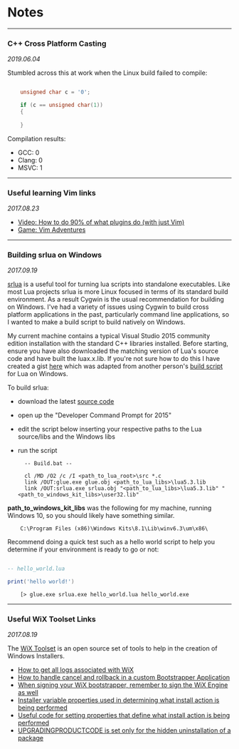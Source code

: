 # Notes

---


### C++ Cross Platform Casting

*2019.06.04*

Stumbled across this at work when the Linux build failed to compile:

```C++

    unsigned char c = '0';

    if (c == unsigned char(1))
    {
		
    }
```

Compilation results:

- GCC: 0
- Clang: 0
- MSVC: 1


---


### Useful learning Vim links

*2017.08.23*

- [Video: How to do 90% of what plugins do (with just Vim)](https://youtu.be/XA2WjJbmmoM)
- [Game: Vim Adventures](https://vim-adventures.com)


---


### Building srlua on Windows

*2017.09.19*

[srlua](https://github.com/LuaDist/srlua) is a useful tool for turning lua scripts into standalone executables. Like most Lua projects srlua is more Linux focused in terms of its standard build environment. As a result Cygwin is the usual recommendation for building on Windows. I've had a variety of issues using Cygwin to build cross platform applications in the past, particularly command line applications, so I wanted to make a build script to build natively on Windows. 

My current machine contains a typical Visual Studio 2015 community edition installation with the standard C++ libraries installed. Before starting, ensure you have also downloaded the matching version of Lua's source code and have built the luax.x.lib. If you're not sure how to do this I have created a gist [here](https://gist.github.com/intxparts/847cdd4de54d0ea52bd9d272dead915e) which was adapted from another person's [build script](https://pastebin.com/HjVjFNwK) for Lua on Windows.

To build srlua:

- download the latest [source code](https://github.com/LuaDist/srlua/releases)
- open up the "Developer Command Prompt for 2015" 
- edit the script below inserting your respective paths to the Lua source/libs and the Windows libs
- run the script

        -- Build.bat -- 

        cl /MD /O2 /c /I <path_to_lua_root>\src *.c
        link /OUT:glue.exe glue.obj <path_to_lua_libs>\lua5.3.lib
        link /OUT:srlua.exe srlua.obj "<path_to_lua_libs>\lua5.3.lib" "<path_to_windows_kit_libs>\user32.lib"

**path_to_windows_kit_libs** was the following for my machine, running Windows 10, so you should likely have something similar.

        C:\Program Files (x86)\Windows Kits\8.1\Lib\winv6.3\um\x86\

Recommend doing a quick test such as a hello world script to help you determine if your environment is ready to go or not:

```lua

-- hello_world.lua

print('hello world!')

```

        [> glue.exe srlua.exe hello_world.lua hello_world.exe



---


### Useful WiX Toolset Links

*2017.08.19*

The [WiX Toolset](https://github.com/wixtoolset) is an open source set of tools to help in the creation of Windows Installers.

- [How to get all logs associated with WiX](https://stackoverflow.com/questions/10741139/how-to-set-or-get-all-logs-in-a-custom-bootstrapper-application)
- [How to handle cancel and rollback in a custom Bootstrapper Application](https://stackoverflow.com/questions/15323427/cancel-installation-and-rollback-using-wix-burn-bootstrapper-ui)
- [When signing your WiX bootstrapper, remember to sign the WiX Engine as well](http://www.daves-blog.net/post/2014/08/29/Signing-WIX-Bottstrapper.aspx)
- [Installer variable properties used in determining what install action is being performed](https://stackoverflow.com/questions/320921/how-to-add-a-wix-custom-action-that-happens-only-on-uninstall-via-msi)
- [Useful code for setting properties that define what install action is being performed](https://stackoverflow.com/questions/18531272/how-do-i-distinguish-between-a-normal-install-and-an-upgrade-in-wix)
- [UPGRADINGPRODUCTCODE is set only for the hidden uninstallation of a package](https://stackoverflow.com/questions/11861573/upgradingproductcode-condition-not-working-in-wixui-install-wxs-in-library)
 

